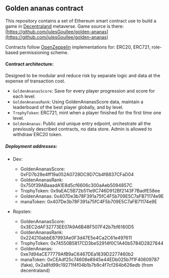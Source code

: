 ## Golden ananas contract

This repository contains a set of Ethereum smart contract use to build a game in [Decentraland](https://decentraland.org) metaverse.
Game source is there: [https://github.com/julesGoullee/golden-ananas](https://github.com/julesGoullee/golden-ananas)

Contracts follow [OpenZeppelin](https://github.com/OpenZeppelin/openzeppelin-contracts) implementations for: ERC20, ERC721, role-based permissioning scheme.

#### Contract architecture:

Designed to be modular and reduce risk by separate logic and data at the expense of transaction cost.
   
- `GoldenAnanasScore`: Save for every player progression and score for each level.
- `GoldenAnanasRank`: Using GoldenAnanasScore data, maintain a leaderboard of the best player globally, and by level.  
- `TrophyToken`: ERC721, mint when a player finished for the first time one level.  
- `GoldenAnanas`: Public and unique entry edpoint, orchestrate all the previously described contracts, no data store. Admin is allowed to withdraw ERC20 token.


##### Deployment addresses:

- Dev:
    - GoldenAnanasScore: 0xFD7b28e4ff19a052A0728DC9D7Cb4f8837CFaD04
    - GoldenAnanasRank: 0x750f39ABaaadA1E8d5cf6606c300aAeb5094857C
    - TrophyToken: 0x9aEAC5B72b511e9C746D912Bf2143F7BadfE58ee
    - GoldenAnanas: 0x407De3b78F391a75fC4F5b709E5C7aFB71174e9E
    - manaToken: 0x407De3b78F391a75fC4F5b709E5C7aFB71174e9E
    
- Ropsten: 
    - GoldenAnanasScore: 0x3EC2dAF32773EE07A9A6B48F507F42b7bf6160D5
    - GoldenAnanasRank: 0x224210abbE87993Ae0F3d47E5e4Ca2C61e497611
    - TrophyToken: 0x74550B5817CD3be52914f0C1A40b5784D2827844
    - GoldenAnanas: 0xe7d94aCE77779AfB9aC6467DEa1839D2277460b2
    - manaToken: 0xCEAdf25c74608e8945e44EDb025b7f1F40609787 (fake), 0x2a8fd99c19271f4f04b1b7b9c4f7cf264b626edb (from decentraland)
    

